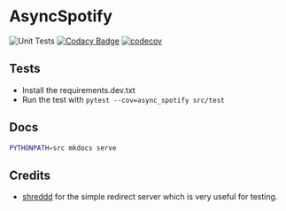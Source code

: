 # AsyncSpotify

![Unit Tests](https://github.com/HuiiBuh/AsyncSpotify/workflows/Unit%20Tests/badge.svg)
[![Codacy Badge](https://api.codacy.com/project/badge/Grade/65dd7dbb2b4b4efcb3fc365f2d3f1684)](https://app.codacy.com/manual/nhaderer1/AsyncSpotify?utm_source=github.com&utm_medium=referral&utm_content=HuiiBuh/AsyncSpotify&utm_campaign=Badge_Grade_Dashboard)
[![codecov](https://codecov.io/gh/HuiiBuh/AsyncSpotify/branch/master/graph/badge.svg?token=0oC3x1chKb)](https://codecov.io/gh/HuiiBuh/AsyncSpotify)

## Tests

  + Install the requirements.dev.txt
  + Run the test with `pytest --cov=async_spotify src/test`

## Docs

```bash
PYTHONPATH=src mkdocs serve
```

## Credits

  + [shreddd](https://gist.github.com/shreddd/b7991ab491384e3c3331) for the simple redirect server which is very useful for testing.
